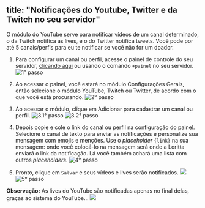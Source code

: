 title: "Notificações do Youtube, Twitter e da Twitch no seu servidor"
---
O módulo do YouTube serve para notificar vídeos de um canal determinado, o da Twitch notifica as lives, e o do Twitter notifica tweets. Você pode por até 5 canais/perfis para eu te notificar se você não for um doador.

1. Para configurar um canal ou perfil, acesse o painel de controle do seu servidor, [clicando aqui](/dashboard) ou usando o comando `+painel` no seu servidor.
![1° passo](https://cdn.discordapp.com/attachments/358774895850815488/798620452611817502/unknown.png)

2. Ao acessar o painel, você estará no módulo Configurações Gerais, então selecione o módulo YouTube, Twitch ou Twitter, de acordo com o que você está procurando.
![2° passo](https://cdn.discordapp.com/attachments/358774895850815488/798621414663520256/unknown.png)

3. Ao acessar o módulo, clique em Adicionar para cadastrar um canal ou perfil.
![3.1° passo](https://cdn.discordapp.com/attachments/358774895850815488/798622742827761674/unknown.png)
![3.2° passo](https://cdn.discordapp.com/attachments/358774895850815488/798624302470529064/unknown.png)

4. Depois copie e cole o link do canal ou perfil na configuração do painel. Selecione o canal de texto para enviar as notificações e personalize sua mensagem com emojis e menções. Use o *placeholder* `{link}` na sua mensagem: onde você colocá-lo na mensagem será onde a Loritta enviará o link da notificação. Lá você também achará uma lista com outros *placeholders*.
![4° passo](https://cdn.discordapp.com/attachments/358774895850815488/798624981977661491/unknown.png)

5. Pronto, clique em `Salvar` e seus vídeos e lives serão notificados. <img src="https://cdn.discordapp.com/emojis/519546310978830355.png?v=1" class="inline-emoji">
![5° passo](https://cdn.discordapp.com/attachments/358774895850815488/798624716272697394/unknown.png)

**Observação:** As lives do YouTube são notificadas apenas no final delas, graças ao sistema do YouTube... <img src="https://cdn.discordapp.com/emojis/585951728365600779.png?v=1" class="inline-emoji">
